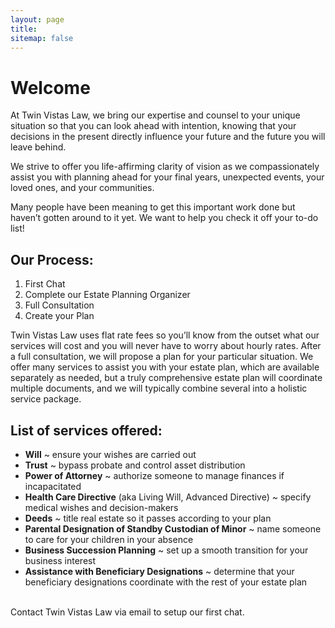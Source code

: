 ```yaml
---
layout: page
title:
sitemap: false
---
```


# Welcome

At Twin Vistas Law, we bring our expertise and counsel to your unique
situation so that you can look ahead with intention, knowing that your
decisions in the present directly influence your future and the future
you will leave behind.

We strive to offer you life-affirming clarity of vision as we
compassionately assist you with planning ahead for your final
years, unexpected events, your loved ones, and your communities.

Many people have been meaning to get this important work done
but haven’t gotten around to it yet. We want to help you check it off
your to-do list!

## Our Process:
1. First Chat
2. Complete our Estate Planning Organizer
3. Full Consultation
4. Create your Plan

Twin Vistas Law uses flat rate fees so you’ll know from the outset what our services will cost and you will never have to worry about hourly rates. After a full consultation, we will propose a plan for your particular situation. We offer many services to assist you with your estate plan, which are available separately as needed, but a truly comprehensive estate plan will coordinate multiple documents, and we will typically combine several into a holistic service package.

## List of services offered:
- **Will** ~ ensure your wishes are carried out
- **Trust** ~ bypass probate and control asset distribution
- **Power of Attorney** ~ authorize someone to manage finances if incapacitated
- **Health Care Directive** (aka Living Will, Advanced Directive) ~ specify medical wishes and decision-makers
- **Deeds** ~ title real estate so it passes according to your plan
- **Parental Designation of Standby Custodian of Minor** ~ name someone to care for your children in your absence
- **Business Succession Planning** ~ set up a smooth transition for your business interest
- **Assistance with Beneficiary Designations** ~ determine that your beneficiary designations coordinate with the rest of your estate plan

<br>
Contact Twin Vistas Law via email to setup our first chat. <a href="mailto:admin@twinvistaslaw.com"><span class="icon-mail"></span></a>
